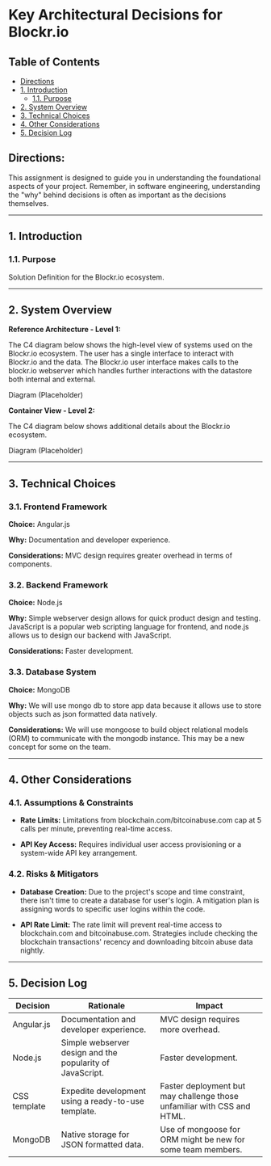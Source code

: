 # Key Architectural Decisions for Blockr.io

## Table of Contents

- [Directions](#directions)
- [1. Introduction](#1-introduction)
  - [1.1. Purpose](#11-purpose)
- [2. System Overview](#2-system-overview)
- [3. Technical Choices](#3-technical-choices)
- [4. Other Considerations](#4-other-considerations)
- [5. Decision Log](#5-decision-log)

## Directions:

This assignment is designed to guide you in understanding the foundational aspects of your project. Remember, in software engineering, understanding the "why" behind decisions is often as important as the decisions themselves.

---

## 1. Introduction

### 1.1. Purpose

Solution Definition for the Blockr.io ecosystem.

---

## 2. System Overview

**Reference Architecture - Level 1:** 

The C4 diagram below shows the high-level view of systems used on the Blockr.io ecosystem. The user has a single interface to interact with Blockr.io and the data. The Blockr.io user interface makes calls to the blockr.io webserver which handles further interactions with the datastore both internal and external. 

Diagram (Placeholder)

**Container View - Level 2:** 

The C4 diagram below shows additional details about the Blockr.io ecosystem.

Diagram (Placeholder)

---

## 3. Technical Choices

### 3.1. Frontend Framework

**Choice:** Angular.js

**Why:** Documentation and developer experience. 

**Considerations:** MVC design requires greater overhead in terms of components.

### 3.2. Backend Framework

**Choice:** Node.js

**Why:** Simple webserver design allows for quick product design and testing. JavaScript is a popular web scripting language for frontend, and node.js allows us to design our backend with JavaScript.

**Considerations:** Faster development.

### 3.3. Database System

**Choice:** MongoDB

**Why:** We will use mongo db to store app data because it allows use to store objects such as json formatted data natively.

**Considerations:** We will use mongoose to build object relational models (ORM) to communicate with the mongodb instance. This may be a new concept for some on the team.

---

## 4. Other Considerations

### 4.1. Assumptions & Constraints

- **Rate Limits:** Limitations from blockchain.com/bitcoinabuse.com cap at 5 calls per minute, preventing real-time access.
  
- **API Key Access:** Requires individual user access provisioning or a system-wide API key arrangement.

### 4.2. Risks & Mitigators

- **Database Creation:** Due to the project's scope and time constraint, there isn't time to create a database for user's login. A mitigation plan is assigning words to specific user logins within the code.

- **API Rate Limit:** The rate limit will prevent real-time access to blockchain.com and bitcoinabuse.com. Strategies include checking the blockchain transactions' recency and downloading bitcoin abuse data nightly.

---

## 5. Decision Log

| Decision        | Rationale                                                                             | Impact                                                                                  |
|-----------------|---------------------------------------------------------------------------------------|-----------------------------------------------------------------------------------------|
| Angular.js      | Documentation and developer experience.                                                | MVC design requires more overhead.                                                      |
| Node.js         | Simple webserver design and the popularity of JavaScript.                              | Faster development.                                                                     |
| CSS template    | Expedite development using a ready-to-use template.                                    | Faster deployment but may challenge those unfamiliar with CSS and HTML.                 |
| MongoDB         | Native storage for JSON formatted data.                                                | Use of mongoose for ORM might be new for some team members.                             |